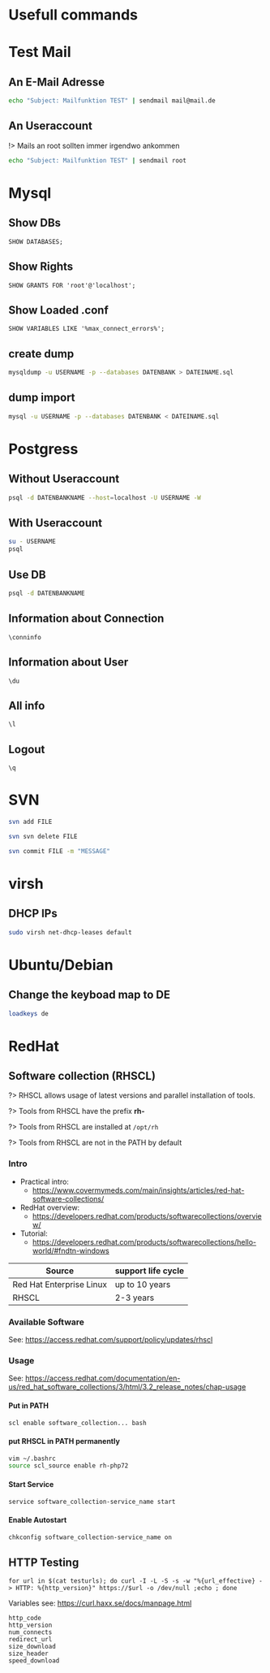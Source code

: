 # Usefull commands

# Test Mail
## An E-Mail Adresse

````bash
echo "Subject: Mailfunktion TEST" | sendmail mail@mail.de
````
## An Useraccount

!> Mails an root sollten immer irgendwo ankommen

````bash
echo "Subject: Mailfunktion TEST" | sendmail root
````

# Mysql
## Show DBs
````mysql
SHOW DATABASES;
````
## Show Rights
```mysql
SHOW GRANTS FOR 'root'@'localhost';
```

## Show Loaded .conf
````mysql
SHOW VARIABLES LIKE '%max_connect_errors%';
````
## create dump
````bash
mysqldump -u USERNAME -p --databases DATENBANK > DATEINAME.sql
````

## dump import
````bash
mysql -u USERNAME -p --databases DATENBANK < DATEINAME.sql
````

# Postgress  

## Without Useraccount

 ````bash
psql -d DATENBANKNAME --host=localhost -U USERNAME -W
````

## With Useraccount

 ````bash
su - USERNAME
psql
````

## Use DB

 ````bash
psql -d DATENBANKNAME
````

## Information about Connection 

 ````postgresql
\conninfo
````

## Information about User

 ````postgresql
\du
````

## All info

 ````postgresql
\l
````

## Logout

 ````postgresql
\q
````

# SVN
````bash
svn add FILE
````
````bash
svn svn delete FILE
````
````bash
svn commit FILE -m "MESSAGE"
````

# virsh
## DHCP IPs
````bash
sudo virsh net-dhcp-leases default
````

# Ubuntu/Debian

## Change the keyboad map to DE

````bash
loadkeys de
````



# RedHat
## Software collection (RHSCL) 
?> RHSCL allows usage of latest versions and parallel installation of tools.

?> Tools from RHSCL have the prefix **rh-**

?> Tools from RHSCL are installed at `/opt/rh`

?> Tools from RHSCL are not in the PATH by default

### Intro

- Practical intro:
    - https://www.covermymeds.com/main/insights/articles/red-hat-software-collections/
- RedHat overview:
    - https://developers.redhat.com/products/softwarecollections/overview/
- Tutorial:
    - https://developers.redhat.com/products/softwarecollections/hello-world/#fndtn-windows

| Source | support life cycle | 
| ---------- |------------|
| Red Hat Enterprise Linux| up to 10 years           |
| RHSCL         | 2-3 years           |



### Available Software
See: https://access.redhat.com/support/policy/updates/rhscl

### Usage
See: https://access.redhat.com/documentation/en-us/red_hat_software_collections/3/html/3.2_release_notes/chap-usage

#### Put in PATH
````bash
scl enable software_collection... bash
````
####  put RHSCL in PATH permanently
````bash
vim ~/.bashrc
source scl_source enable rh-php72
````
#### Start Service
````bash
service software_collection-service_name start
````
#### Enable Autostart
````bash
chkconfig software_collection-service_name on
````

## HTTP Testing

````echo "www.google.de" >> testurls
for url in $(cat testurls); do curl -I -L -S -s -w "%{url_effective} -> HTTP: %{http_version}" https://$url -o /dev/null ;echo ; done

````
Variables see: https://curl.haxx.se/docs/manpage.html
````
http_code
http_version
num_connects
redirect_url
size_download
size_header
speed_download
````